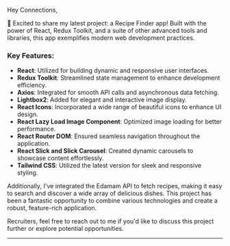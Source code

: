 Hey Connections,

🚀 Excited to share my latest project: a Recipe Finder app! Built with the power of React, Redux Toolkit, and a suite of other advanced tools and libraries, this app exemplifies modern web development practices.

### Key Features:
- **React**: Utilized for building dynamic and responsive user interfaces.
- **Redux Toolkit**: Streamlined state management to enhance development efficiency.
- **Axios**: Integrated for smooth API calls and asynchronous data fetching.
- **Lightbox2**: Added for elegant and interactive image display.
- **React Icons**: Incorporated a wide range of beautiful icons to enhance UI design.
- **React Lazy Load Image Component**: Optimized image loading for better performance.
- **React Router DOM**: Ensured seamless navigation throughout the application.
- **React Slick and Slick Carousel**: Created dynamic carousels to showcase content effortlessly.
- **Tailwind CSS**: Utilized the latest version for sleek and responsive styling.

Additionally, I've integrated the Edamam API to fetch recipes, making it easy to search and discover a wide array of delicious dishes. This project has been a fantastic opportunity to combine various technologies and create a robust, feature-rich application. 

Recruiters, feel free to reach out to me if you'd like to discuss this project further or explore potential opportunities.



---
